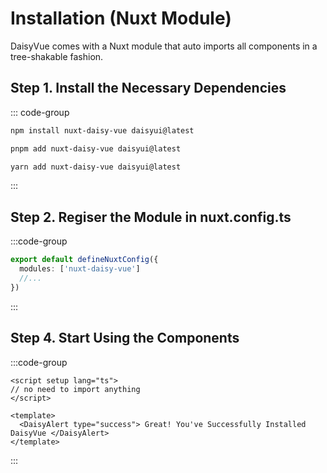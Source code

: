 # Installation (Nuxt Module)

DaisyVue comes with a Nuxt module that auto imports all components in a tree-shakable fashion.

## Step 1. Install the Necessary Dependencies

::: code-group

```bash [npm]
npm install nuxt-daisy-vue daisyui@latest
```

```bash [pnpm]
pnpm add nuxt-daisy-vue daisyui@latest
```

```bash [yarn]
yarn add nuxt-daisy-vue daisyui@latest
```

:::

## Step 2. Regiser the Module in nuxt.config.ts

:::code-group

```ts [nuxt.config.ts]
export default defineNuxtConfig({
  modules: ['nuxt-daisy-vue']
  //...
})
```

:::

## Step 4. Start Using the Components

:::code-group

```vue [App.vue]
<script setup lang="ts">
// no need to import anything
</script>

<template>
  <DaisyAlert type="success"> Great! You've Successfully Installed DaisyVue </DaisyAlert>
</template>
```

:::
